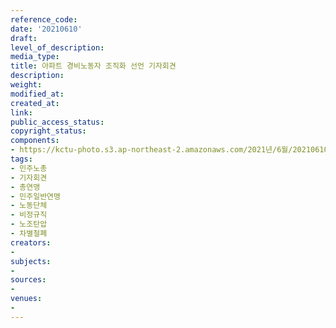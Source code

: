 ```yaml
---
reference_code: 
date: '20210610'
draft: 
level_of_description: 
media_type: 
title: 아파트 경비노동자 조직화 선언 기자회견
description: 
weight: 
modified_at: 
created_at: 
link: 
public_access_status: 
copyright_status: 
components:
- https://kctu-photo.s3.ap-northeast-2.amazonaws.com/2021년/6월/20210610-아파트+경비노동자+조직화+선언+기자회견_민주노총_기자회견_총연맹_민주일반연맹_노동단체_비정규직_노조탄압_차별철폐/1D20176.jpg
tags:
- 민주노총
- 기자회견
- 총연맹
- 민주일반연맹
- 노동단체
- 비정규직
- 노조탄압
- 차별철폐
creators:
- 
subjects:
- 
sources:
- 
venues:
- 
---
```

